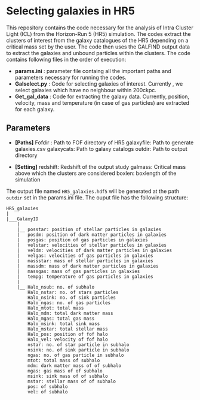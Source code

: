 # Selecting galaxies in HR5

This repository contains the code necessary for the analysis of Intra Cluster Light (ICL) from the Horizon-Run 5 (HR5) simulation. The codes extract the clusters of interest from the galaxy catalogues of the HR5 depending on a critical mass set by the user. The code then uses the GALFIND output data to extract the galaxies and unbound particles within the clusters. The code contains following files in the order of execution:

- **params.ini** : parameter file containg all the important paths and parameters necessary for running the codes.
- **Galselect.py** : Code for selecting galaxies of interest. Currently , we select galaxies which have no neighbour within 200ckpc.
- **Get_gal_data** : Code for extracting the galaxy data. Currently, position, velocity, mass and temperature (in case of gas particles) are extracted for each galaxy. 


## Parameters

- **[Paths]**
    Fofdir : Path to FOF directory of HR5 
    galaxyfile: Path to generate galaxies.csv
    galaxycats: Path to galaxy catalogs 
    outdir: Path to output directory

- **[Setting]**
    redshift: Redshift of the output study
    galmass: Critical mass above which the clusters are considered
    boxlen: boxlength of the simulation

The output file named `HR5_galaxies.hdf5` will be generated at the path `outdir` set in the params.ini file. The ouput file has the following structure:

```
HR5_galaxies
|
|___GalaxyID
    |
    |__ posstar: position of stellar particles in galaxies
    |   posdm: position of dark matter particles in galaxies
    |   posgas: position of gas particles in galaxies
    |   velstar: velocities of stellar particles in galaxies
    |   veldm: velocities of dark matter particles in galaxies
    |   velgas: velocities of gas particles in galaxies
    |   massstar: mass of stellar particles in galaxies
    |   massdm: mass of dark matter particles in galaxies
    |   massgas: mass of gas particles in galaxies
    |   tempg: temperature of gas particles in galaxies
    |
    |__ Halo_nsub: no. of subhalo
        Halo_nstar: no. of stars particles
        Halo_nsink: no. of sink particles
        Halo_ngas: no. of gas particles
        Halo_mtot: total mass
        Halo_mdm: total dark matter mass
        Halo_mgas: total gas mass
        Halo_msink: total sink mass
        Halo_mstar: total stellar mass
        Halo_pos: position of fof halo
        Halo_vel: velocity of fof halo
        nstar: no. of star particle in subhalo
        nsink: no. of sink particle in subhalo
        ngas: no. of gas particle in subhalo
        mtot: total mass of subhalo
        mdm: dark matter mass of of subhalo
        mgas: gas mass of of subhalo
        msink: sink mass of of subhalo
        mstar: stellar mass of of subhalo
        pos: of subhalo
        vel: of subhalo

```


